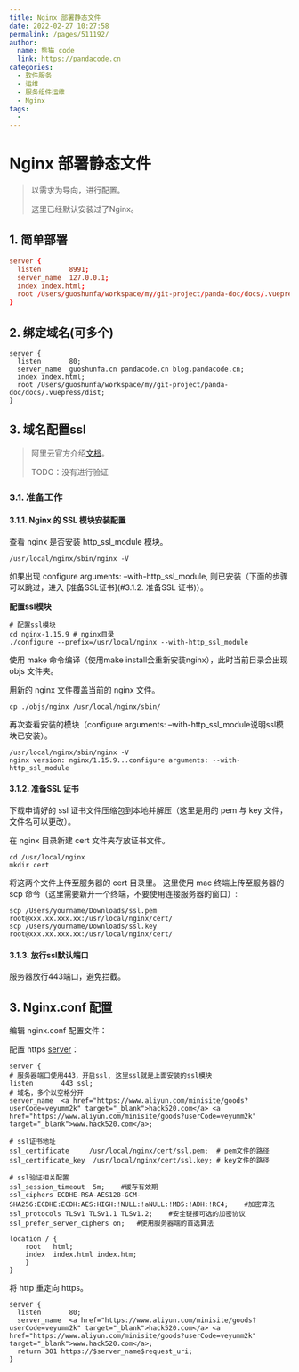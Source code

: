 ```yaml
---
title: Nginx 部署静态文件
date: 2022-02-27 10:27:58
permalink: /pages/511192/
author: 
  name: 熊猫 code
  link: https://pandacode.cn
categories: 
  - 软件服务
  - 运维
  - 服务组件运维
  - Nginx
tags: 
  - 
---
```


# Nginx 部署静态文件

> 以需求为导向，进行配置。
>
> 这里已经默认安装过了Nginx。

## 1. 简单部署

```conf
server {
  listen       8991;                                                         
  server_name  127.0.0.1;     
  index index.html;
  root /Users/guoshunfa/workspace/my/git-project/panda-doc/docs/.vuepress/dist;
}
```

## 2. 绑定域名(可多个)

```shell
server {
  listen       80;                                                         
  server_name  guoshunfa.cn pandacode.cn blog.pandacode.cn;     
  index index.html;
  root /Users/guoshunfa/workspace/my/git-project/panda-doc/docs/.vuepress/dist;
}
```

## 3. 域名配置ssl

> 阿里云官方介绍[文档](https://developer.aliyun.com/article/766958)。
>
> TODO：没有进行验证

### 3.1. 准备工作

#### 3.1.1. Nginx 的 SSL 模块安装配置

查看 nginx 是否安装 http_ssl_module 模块。

```shell
/usr/local/nginx/sbin/nginx -V
```

如果出现 configure arguments: –with-http_ssl_module, 则已安装（下面的步骤可以跳过，进入 [准备SSL证书](#3.1.2. 准备SSL 证书)）。

**配置ssl模块**

```shell
# 配置ssl模块
cd nginx-1.15.9 # nginx目录
./configure --prefix=/usr/local/nginx --with-http_ssl_module
```

使用 make 命令编译（使用make install会重新安装nginx），此时当前目录会出现 objs 文件夹。

用新的 nginx 文件覆盖当前的 nginx 文件。

```shell
cp ./objs/nginx /usr/local/nginx/sbin/
```

再次查看安装的模块（configure arguments: –with-http_ssl_module说明ssl模块已安装）。

```shell
/usr/local/nginx/sbin/nginx -V
nginx version: nginx/1.15.9...configure arguments: --with-http_ssl_module
```

#### 3.1.2. 准备SSL 证书

下载申请好的 ssl 证书文件压缩包到本地并解压（这里是用的 pem 与 key 文件，文件名可以更改）。

在 nginx 目录新建 cert 文件夹存放证书文件。

```shell
cd /usr/local/nginx
mkdir cert
```

将这两个文件上传至服务器的 cert 目录里。
这里使用 mac 终端上传至服务器的 scp 命令（这里需要新开一个终端，不要使用连接服务器的窗口）:

```shell
scp /Users/yourname/Downloads/ssl.pem root@xxx.xx.xxx.xx:/usr/local/nginx/cert/
scp /Users/yourname/Downloads/ssl.key root@xxx.xx.xxx.xx:/usr/local/nginx/cert/
```

#### 3.1.3. 放行ssl默认端口

服务器放行443端口，避免拦截。

## 3. Nginx.conf 配置

编辑 nginx.conf 配置文件：

配置 https [server](https://www.aliyun.com/minisite/goods?spm=a2c6h.12873639.0.0.c59a5caahlH2sx&userCode=veyumm2k)：

```
server {
# 服务器端口使用443，开启ssl, 这里ssl就是上面安装的ssl模块
listen       443 ssl;
# 域名，多个以空格分开
server_name  <a href="https://www.aliyun.com/minisite/goods?userCode=veyumm2k" target="_blank">hack520.com</a> <a href="https://www.aliyun.com/minisite/goods?userCode=veyumm2k" target="_blank">www.hack520.com</a>;

# ssl证书地址
ssl_certificate     /usr/local/nginx/cert/ssl.pem;  # pem文件的路径
ssl_certificate_key  /usr/local/nginx/cert/ssl.key; # key文件的路径

# ssl验证相关配置
ssl_session_timeout  5m;    #缓存有效期
ssl_ciphers ECDHE-RSA-AES128-GCM-SHA256:ECDHE:ECDH:AES:HIGH:!NULL:!aNULL:!MD5:!ADH:!RC4;    #加密算法
ssl_protocols TLSv1 TLSv1.1 TLSv1.2;    #安全链接可选的加密协议
ssl_prefer_server_ciphers on;   #使用服务器端的首选算法

location / {
    root   html;
    index  index.html index.htm;
	}
}
```

将 http 重定向 https。

```
server {
  listen       80;
  server_name  <a href="https://www.aliyun.com/minisite/goods?userCode=veyumm2k" target="_blank">hack520.com</a> <a href="https://www.aliyun.com/minisite/goods?userCode=veyumm2k" target="_blank">www.hack520.com</a>;
  return 301 https://$server_name$request_uri;
}
```
